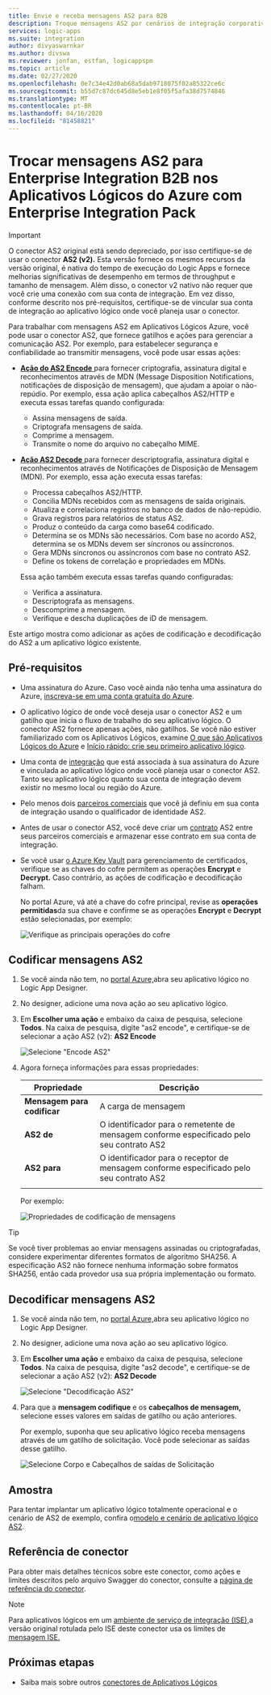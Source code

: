 ```yaml
---
title: Envie e receba mensagens AS2 para B2B
description: Troque mensagens AS2 por cenários de integração corporativa B2B usando aplicativos de lógica do Azure com o Enterprise Integration Pack
services: logic-apps
ms.suite: integration
author: divyaswarnkar
ms.author: divswa
ms.reviewer: jonfan, estfan, logicappspm
ms.topic: article
ms.date: 02/27/2020
ms.openlocfilehash: 0e7c34e42d0ab68a5dab9718075f02a85322ce6c
ms.sourcegitcommit: b55d7c87dc645d8e5eb1e8f05f5afa38d7574846
ms.translationtype: MT
ms.contentlocale: pt-BR
ms.lasthandoff: 04/16/2020
ms.locfileid: "81458821"
---
```

# <a name="exchange-as2-messages-for-b2b-enterprise-integration-in-azure-logic-apps-with-enterprise-integration-pack"></a>Trocar mensagens AS2 para Enterprise Integration B2B nos Aplicativos Lógicos do Azure com Enterprise Integration Pack

> [!IMPORTANT]
> O conector AS2 original está sendo depreciado, por isso certifique-se de usar o conector **AS2 (v2).** Esta versão fornece os mesmos recursos da versão original, é nativa do tempo de execução do Logic Apps e fornece melhorias significativas de desempenho em termos de throughput e tamanho de mensagem. Além disso, o conector v2 nativo não requer que você crie uma conexão com sua conta de integração. Em vez disso, conforme descrito nos pré-requisitos, certifique-se de vincular sua conta de integração ao aplicativo lógico onde você planeja usar o conector.

Para trabalhar com mensagens AS2 em Aplicativos Lógicos Azure, você pode usar o conector AS2, que fornece gatilhos e ações para gerenciar a comunicação AS2. Por exemplo, para estabelecer segurança e confiabilidade ao transmitir mensagens, você pode usar essas ações:

* [ **Ação do AS2 Encode** ](#encode) para fornecer criptografia, assinatura digital e reconhecimentos através de MDN (Message Disposition Notifications, notificações de disposição de mensagem), que ajudam a apoiar o não-repúdio. Por exemplo, essa ação aplica cabeçalhos AS2/HTTP e executa essas tarefas quando configurada:

  * Assina mensagens de saída.
  * Criptografa mensagens de saída.
  * Comprime a mensagem.
  * Transmite o nome do arquivo no cabeçalho MIME.

* [ **Ação AS2 Decode** ](#decode) para fornecer descriptografia, assinatura digital e reconhecimentos através de Notificações de Disposição de Mensagem (MDN). Por exemplo, essa ação executa essas tarefas:

  * Processa cabeçalhos AS2/HTTP.
  * Concilia MDNs recebidos com as mensagens de saída originais.
  * Atualiza e correlaciona registros no banco de dados de não-repúdio.
  * Grava registros para relatórios de status AS2.
  * Produz o conteúdo da carga como base64 codificado.
  * Determina se os MDNs são necessários. Com base no acordo AS2, determina se os MDNs devem ser síncronos ou assíncronos.
  * Gera MDNs síncronos ou assíncronos com base no contrato AS2.
  * Define os tokens de correlação e propriedades em MDNs.

  Essa ação também executa essas tarefas quando configuradas:

  * Verifica a assinatura.
  * Descriptografa as mensagens.
  * Descomprime a mensagem.
  * Verifique e descha duplicações de iD de mensagem.

Este artigo mostra como adicionar as ações de codificação e decodificação do AS2 a um aplicativo lógico existente.

## <a name="prerequisites"></a>Pré-requisitos

* Uma assinatura do Azure. Caso você ainda não tenha uma assinatura do Azure, [inscreva-se em uma conta gratuita do Azure](https://azure.microsoft.com/free/).

* O aplicativo lógico de onde você deseja usar o conector AS2 e um gatilho que inicia o fluxo de trabalho do seu aplicativo lógico. O conector AS2 fornece apenas ações, não gatilhos. Se você não estiver familiarizado com os Aplicativos Lógicos, examine [O que são Aplicativos Lógicos do Azure](../logic-apps/logic-apps-overview.md) e [Início rápido: crie seu primeiro aplicativo lógico](../logic-apps/quickstart-create-first-logic-app-workflow.md).

* Uma conta de [integração](../logic-apps/logic-apps-enterprise-integration-create-integration-account.md) que está associada à sua assinatura do Azure e vinculada ao aplicativo lógico onde você planeja usar o conector AS2. Tanto seu aplicativo lógico quanto sua conta de integração devem existir no mesmo local ou região do Azure.

* Pelo menos dois [parceiros comerciais](../logic-apps/logic-apps-enterprise-integration-partners.md) que você já definiu em sua conta de integração usando o qualificador de identidade AS2.

* Antes de usar o conector AS2, você deve criar um [contrato](../logic-apps/logic-apps-enterprise-integration-agreements.md) AS2 entre seus parceiros comerciais e armazenar esse contrato em sua conta de integração.

* Se você usar [o Azure Key Vault](../key-vault/general/overview.md) para gerenciamento de certificados, verifique se as chaves do cofre permitem as operações **Encrypt** e **Decrypt.** Caso contrário, as ações de codificação e decodificação falham.

  No portal Azure, vá até a chave do cofre principal, revise as **operações permitidas**da sua chave e confirme se as operações **Encrypt** e **Decrypt** estão selecionadas, por exemplo:

  ![Verifique as principais operações do cofre](media/logic-apps-enterprise-integration-as2/key-vault-permitted-operations.png)

<a name="encode"></a>

## <a name="encode-as2-messages"></a>Codificar mensagens AS2

1. Se você ainda não tem, no [portal Azure,](https://portal.azure.com)abra seu aplicativo lógico no Logic App Designer.

1. No designer, adicione uma nova ação ao seu aplicativo lógico.

1. Em **Escolher uma ação** e embaixo da caixa de pesquisa, selecione **Todos**. Na caixa de pesquisa, digite "as2 encode", e certifique-se de selecionar a ação AS2 (v2): **AS2 Encode**

   ![Selecione "Encode AS2"](./media/logic-apps-enterprise-integration-as2/select-as2-encode.png)

1. Agora forneça informações para essas propriedades:

   | Propriedade | Descrição |
   |----------|-------------|
   | **Mensagem para codificar** | A carga de mensagem |
   | **AS2 de** | O identificador para o remetente de mensagem conforme especificado pelo seu contrato AS2 |
   | **AS2 para** | O identificador para o receptor de mensagem conforme especificado pelo seu contrato AS2 |
   |||

   Por exemplo:

   ![Propriedades de codificação de mensagens](./media/logic-apps-enterprise-integration-as2/as2-message-encoding-details.png)

> [!TIP]
> Se você tiver problemas ao enviar mensagens assinadas ou criptografadas, considere experimentar diferentes formatos de algoritmo SHA256. A especificação AS2 não fornece nenhuma informação sobre formatos SHA256, então cada provedor usa sua própria implementação ou formato.

<a name="decode"></a>

## <a name="decode-as2-messages"></a>Decodificar mensagens AS2

1. Se você ainda não tem, no [portal Azure,](https://portal.azure.com)abra seu aplicativo lógico no Logic App Designer.

1. No designer, adicione uma nova ação ao seu aplicativo lógico.

1. Em **Escolher uma ação** e embaixo da caixa de pesquisa, selecione **Todos**. Na caixa de pesquisa, digite "as2 decode", e certifique-se de selecionar a ação AS2 (v2): **AS2 Decode**

   ![Selecione "Decodificação AS2"](media/logic-apps-enterprise-integration-as2/select-as2-decode.png)

1. Para que a **mensagem codifique** e os **cabeçalhos de mensagem,** selecione esses valores em saídas de gatilho ou ação anteriores.

   Por exemplo, suponha que seu aplicativo lógico receba mensagens através de um gatilho de solicitação. Você pode selecionar as saídas desse gatilho.

   ![Selecione Corpo e Cabeçalhos de saídas de Solicitação](media/logic-apps-enterprise-integration-as2/as2-message-decoding-details.png)

## <a name="sample"></a>Amostra

Para tentar implantar um aplicativo lógico totalmente operacional e o cenário de AS2 de exemplo, confira o[modelo e cenário de aplicativo lógico AS2](https://azure.microsoft.com/documentation/templates/201-logic-app-as2-send-receive/).

## <a name="connector-reference"></a>Referência de conector

Para obter mais detalhes técnicos sobre este conector, como ações e limites descritos pelo arquivo Swagger do conector, consulte a [página de referência do conector](https://docs.microsoft.com/connectors/as2/). 

> [!NOTE]
> Para aplicativos lógicos em um [ambiente de serviço de integração (ISE),](../logic-apps/connect-virtual-network-vnet-isolated-environment-overview.md)a versão original rotulada pelo ISE deste conector usa os limites de [mensagem ISE.](../logic-apps/logic-apps-limits-and-config.md#message-size-limits)

## <a name="next-steps"></a>Próximas etapas

* Saiba mais sobre outros [conectores de Aplicativos Lógicos](../connectors/apis-list.md)
